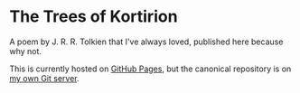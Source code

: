 # The Trees of Kortirion

A poem by J. R. R. Tolkien that I've always loved, published here because why not.

This is currently hosted on [GitHub Pages](https://github.com/qenya/kortirion.uk), but the canonical repository is on [my own Git server](https://git.qenya.tel/qenya/kortirion.uk).